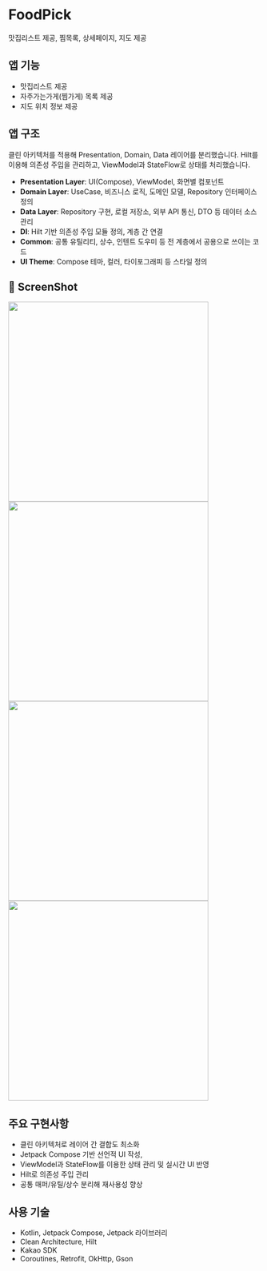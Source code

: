 # FoodPick
맛집리스트 제공, 찜목록, 상세페이지, 지도 제공


## 앱 기능

- 맛집리스트 제공
- 자주가는가게(찜가게) 목록 제공
- 지도 위치 정보 제공

## 앱 구조

클린 아키텍처를 적용해 Presentation, Domain, Data 레이어를 분리했습니다.
Hilt를 이용해 의존성 주입을 관리하고, ViewModel과 StateFlow로 상태를 처리했습니다.

- **Presentation Layer**: UI(Compose), ViewModel, 화면별 컴포넌트
- **Domain Layer**: UseCase, 비즈니스 로직, 도메인 모델, Repository 인터페이스 정의
- **Data Layer**: Repository 구현, 로컬 저장소, 외부 API 통신, DTO 등 데이터 소스 관리
- **DI**: Hilt 기반 의존성 주입 모듈 정의, 계층 간 연결
- **Common**: 공통 유틸리티, 상수, 인텐트 도우미 등 전 계층에서 공용으로 쓰이는 코드
- **UI Theme**: Compose 테마, 컬러, 타이포그래피 등 스타일 정의


## 📸 ScreenShot

<img src="https://github.com/user-attachments/assets/35fdddc6-19c5-4860-bf63-bfe1789a967f" height="400">
<img src="https://github.com/user-attachments/assets/3884e36b-2ed3-417d-9c10-02c69b86c455" height="400">
<img src="https://github.com/user-attachments/assets/fedccff5-2e2f-471e-91a9-348a6535e476" height="400">
<img src="https://github.com/user-attachments/assets/f7ca5b42-38df-4e68-b663-9f931950866b" height="400">



## 주요 구현사항

- 클린 아키텍처로 레이어 간 결합도 최소화
- Jetpack Compose 기반 선언적 UI 작성,
- ViewModel과 StateFlow를 이용한 상태 관리 및 실시간 UI 반영
- Hilt로 의존성 주입 관리
- 공통 매퍼/유틸/상수 분리해 재사용성 향상

## 사용 기술

- Kotlin, Jetpack Compose, Jetpack 라이브러리
- Clean Architecture, Hilt
- Kakao SDK 
- Coroutines, Retrofit, OkHttp, Gson
